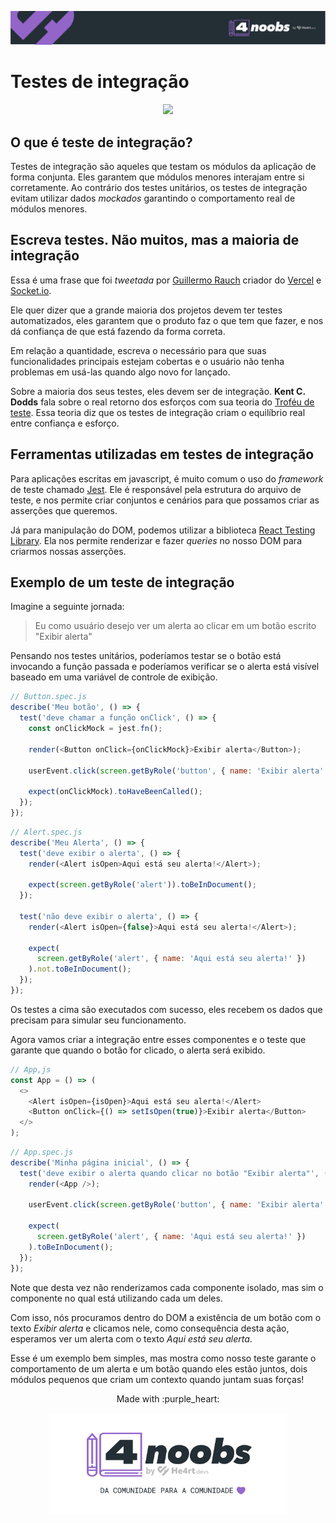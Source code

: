 <p align="center">
  <a href="https://github.com/he4rt/4noobs" target="_blank">
    <img src="../../assets/global/header-4noobs.svg">
  </a>
</p>

# Testes de integração

<p align="center">
  <img src="../../assets/integration-test.gif">
</p>

## O que é teste de integração?

Testes de integração são aqueles que testam os módulos da aplicação de forma conjunta. Eles garantem que módulos menores interajam entre si corretamente. Ao contrário dos testes unitários, os testes de integração evitam utilizar dados _mockados_ garantindo o comportamento real de módulos menores.

## Escreva testes. Não muitos, mas a maioria de integração

Essa é uma frase que foi _tweetada_ por [Guillermo Rauch](https://twitter.com/rauchg/status/807626710350839808) criador do [Vercel](https://vercel.com/) e [Socket.io](https://socket.io/).

Ele quer dizer que a grande maioria dos projetos devem ter testes automatizados, eles garantem que o produto faz o que tem que fazer, e nos dá confiança de que está fazendo da forma correta.

Em relação a quantidade, escreva o necessário para que suas funcionalidades principais estejam cobertas e o usuário não tenha problemas em usá-las quando algo novo for lançado.

Sobre a maioria dos seus testes, eles devem ser de integração. **Kent C. Dodds** fala sobre o real retorno dos esforços com sua teoria do [Troféu de teste](https://twitter.com/kentcdodds/status/960723172591992832). Essa teoria diz que os testes de integração criam o equilíbrio real entre confiança e esforço.

## Ferramentas utilizadas em testes de integração

Para aplicações escritas em javascript, é muito comum o uso do _framework_ de teste chamado [Jest](https://jestjs.io/). Ele é responsável pela estrutura do arquivo de teste, e nos permite criar conjuntos e cenários para que possamos criar as asserções que queremos.

Já para manipulação do DOM, podemos utilizar a biblioteca [React Testing Library](https://testing-library.com/docs/react-testing-library/intro). Ela nos permite renderizar e fazer _queries_ no nosso DOM para criarmos nossas asserções.

## Exemplo de um teste de integração

Imagine a seguinte jornada:

> Eu como usuário desejo ver um alerta ao clicar em um botão escrito "Exibir alerta"

Pensando nos testes unitários, poderíamos testar se o botão está invocando a função passada e poderíamos verificar se o alerta está visível baseado em uma variável de controle de exibição.

```js
// Button.spec.js
describe('Meu botão', () => {
  test('deve chamar a função onClick', () => {
    const onClickMock = jest.fn();

    render(<Button onClick={onClickMock}>Exibir alerta</Button>);

    userEvent.click(screen.getByRole('button', { name: 'Exibir alerta' }));

    expect(onClickMock).toHaveBeenCalled();
  });
});
```

```js
// Alert.spec.js
describe('Meu Alerta', () => {
  test('deve exibir o alerta', () => {
    render(<Alert isOpen>Aqui está seu alerta!</Alert>);

    expect(screen.getByRole('alert')).toBeInDocument();
  });

  test('não deve exibir o alerta', () => {
    render(<Alert isOpen={false}>Aqui está seu alerta!</Alert>);

    expect(
      screen.getByRole('alert', { name: 'Aqui está seu alerta!' })
    ).not.toBeInDocument();
  });
});
```

Os testes a cima são executados com sucesso, eles recebem os dados que precisam para simular seu funcionamento.

Agora vamos criar a integração entre esses componentes e o teste que garante que quando o botão for clicado, o alerta será exibido.

```js
// App,js
const App = () => (
  <>
    <Alert isOpen={isOpen}>Aqui está seu alerta!</Alert>
    <Button onClick={() => setIsOpen(true)}>Exibir alerta</Button>
  </>
);
```

```js
// App.spec.js
describe('Minha página inicial', () => {
  test('deve exibir o alerta quando clicar no botão "Exibir alerta"', () => {
    render(<App />);

    userEvent.click(screen.getByRole('button', { name: 'Exibir alerta' }));

    expect(
      screen.getByRole('alert', { name: 'Aqui está seu alerta!' })
    ).toBeInDocument();
  });
});
```

Note que desta vez não renderizamos cada componente isolado, mas sim o componente no qual está utilizando cada um deles.

Com isso, nós procuramos dentro do DOM a existência de um botão com o texto _Exibir alerta_ e clicamos nele, como consequência desta ação, esperamos ver um alerta com o texto _Aqui está seu alerta_.

Esse é um exemplo bem simples, mas mostra como nosso teste garante o comportamento de um alerta e um botão quando eles estão juntos, dois módulos pequenos que criam um contexto quando juntam suas forças!

<p align="center">Made with :purple_heart:</p>

<p align="center">
  <a href="https://github.com/he4rt/4noobs" target="_blank">
    <img src="../../assets/global/footer-4noobs.svg" width="380">
  </a>
</p>
